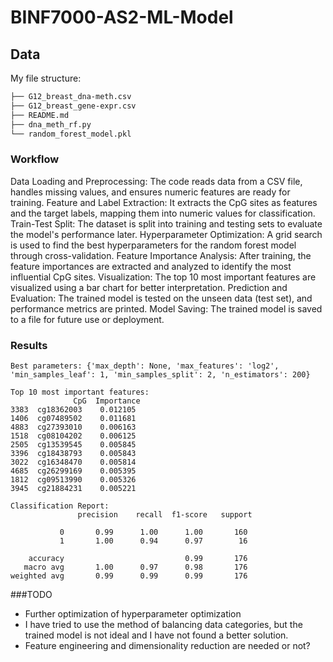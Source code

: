 # BINF7000-AS2-ML-Model

## Data

My file structure:

```sh
├── G12_breast_dna-meth.csv
├── G12_breast_gene-expr.csv
├── README.md
├── dna_meth_rf.py
└── random_forest_model.pkl
```

### Workflow

Data Loading and Preprocessing: The code reads data from a CSV file, handles missing values, and ensures numeric features are ready for training.
Feature and Label Extraction: It extracts the CpG sites as features and the target labels, mapping them into numeric values for classification.
Train-Test Split: The dataset is split into training and testing sets to evaluate the model's performance later.
Hyperparameter Optimization: A grid search is used to find the best hyperparameters for the random forest model through cross-validation.
Feature Importance Analysis: After training, the feature importances are extracted and analyzed to identify the most influential CpG sites.
Visualization: The top 10 most important features are visualized using a bar chart for better interpretation.
Prediction and Evaluation: The trained model is tested on the unseen data (test set), and performance metrics are printed.
Model Saving: The trained model is saved to a file for future use or deployment.

### Results

```
Best parameters: {'max_depth': None, 'max_features': 'log2', 'min_samples_leaf': 1, 'min_samples_split': 2, 'n_estimators': 200}
```

```
Top 10 most important features:
              CpG  Importance
3383  cg18362003    0.012105
1406  cg07489502    0.011681
4883  cg27393010    0.006163
1518  cg08104202    0.006125
2505  cg13539545    0.005845
3396  cg18438793    0.005843
3022  cg16348470    0.005814
4685  cg26299169    0.005395
1812  cg09513990    0.005326
3945  cg21884231    0.005221
```

```
Classification Report:
               precision    recall  f1-score   support

           0       0.99      1.00      1.00       160
           1       1.00      0.94      0.97        16

    accuracy                           0.99       176
   macro avg       1.00      0.97      0.98       176
weighted avg       0.99      0.99      0.99       176
```

###TODO

- Further optimization of hyperparameter optimization
- I have tried to use the method of balancing data categories, but the trained model is not ideal and I have not found a better solution.
- Feature engineering and dimensionality reduction are needed or not?

